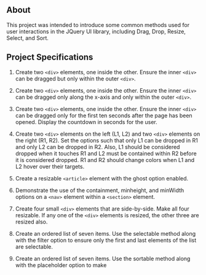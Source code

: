 About
----------------

This project was intended to introduce some common methods used for user interactions
in the JQuery UI library, including Drag, Drop, Resize, Select, and Sort.


Project Specifications
------------------------------

1. Create two `` <div> `` elements, one inside the other. Ensure the inner `` <div> `` can
be dragged but only within the outer `` <div> ``.

2. Create two `` <div> `` elements, one inside the other. Ensure the inner `` <div> `` can
be dragged only along the x-axis and only within the outer `` <div> ``.

3. Create two `` <div> `` elements, one inside the other. Ensure the inner `` <div> `` can
be dragged only for the first ten seconds after the page has been opened.
Display the countdown in seconds for the user.

4. Create two `` <div> `` elements on the left (L1, L2) and two `` <div> `` elements on
the right (R1, R2). Set the options such that only L1 can be dropped in R1
and only L2 can be dropped in R2. Also, L1 should be considered dropped
when it touches R1 and L2 must be contained within R2 before it is
considered dropped. R1 and R2 should change colors when L1 and L2 hover
over their targets.

5. Create a resizable `` <article> `` element with the ghost option enabled.

6. Demonstrate the use of the containment, minheight, and minWidth options
on a `` <nav> `` element within a `` <section> `` element.

7. Create four small `` <div> `` elements that are side-by-side. Make all four
resizable. If any one of the `` <div> `` elements is resized, the other three are
resized also.

8. Create an ordered list of seven items. Use the selectable method along with
the filter option to ensure only the first and last elements of the list are
selectable.

9. Create an ordered list of seven items. Use the sortable method along with
the placeholder option to make